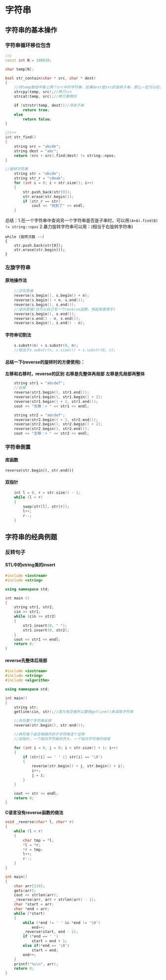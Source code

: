 # 字符串

## 字符串的基本操作

### 字符串循环移位包含

```cpp
//c
const int N = 100010;

char temp[N];

bool str_contain(char * src, char * dest)
{
	//将temp数组中接上两个src中的字符串，如果dest是src的旋转子串，那么一定可以在其中找到
	strcpy(temp, src);//拷贝src
	strcat(temp, src);//拷贝第两份

	if (strstr(temp, dest))//寻找子串
		return true;
	else
		return false;
}

//c++
int str_find()
{
	string src = "abcde";
	string dest = "abc";
	return (src + src).find(dest) != string::npos;
}

//旋转字符串
	string str = "abcde";
	string str_r = "cdeab";
	for (int i = 0; i < str.size(); i++)
	{
		str.push_back(str[0]);
		str.erase(str.begin());
		if (str_r == str)
			cout << "找到了" << endl;
	}
```
总结：1.在一个字符串中查询另一个字符串是否是子串时，可以用`(A+A).find(B) != string::npos`
2.暴力旋转字符串可以用：(相当于右旋转字符串)
```
while (旋转次数 --)
{
	str.push.back(str[0]);
	str.erase(str.begin());
}
```

### 左旋字符串

#### 原地操作法
```cpp
    //正向思维
    reverse(s.begin(), s,begin() + n);
    reverse(s.begin() + n, s.end());
    reverse(s.begin(), s.end());
    //逆向思维(也可以自己写一个reverse函数，用起来更顺手)
    reverse(s.begin(), s.end());
    reverse(s.end() - n, s.end());
    reverse(s.begin(), s.end() - n);

```
#### 字符串切割法
```cpp
	s.substr(n) + s.substr(0, n);
	//相当于s.substr(n, s.size()) + s.substr(0, n);
```
#### 总结一下(reverse的旋转时的方便使用)：
**左移和右移时，reverse的区别**
		**右移是先整体再局部**
		**左移是先局部再整体**

```cpp
	string str1 = "abcdef";
	//右移
	reverse(str1.begin(), str1.end());
	reverse(str1.begin(), str1.begin() + 2);
	reverse(str1.begin() + 2, str1.end());
	cout << "右移：> " << str1 << endl;

	string str2 = "abcdef";
	reverse(str2.begin() + 2, str2.end());
	reverse(str2.begin(), str2.begin() + 2);
	reverse(str2.begin(), str2.end());
	cout << "左移：> " << str2 << endl;
```
### 字符串倒置
#### 库函数
`reverse(str.begin(), str.end())`
#### 双指针
```cpp
	int l = 0, r = str.size() - 1;
	while (l < r)
	{
		swap(str[l], str[r]);
		l++;
		r--;
	}
```

## 字符串的经典例题

### 反转句子

#### STL中的string类的insert
```cpp
#include <iostream>
#include <string>

using namespace std;

int main ()
{
	string str1, str2;
	cin >> str1;
	while (cin >> str2)
	{
		str1.insert(0, " ");
		str1.insert(0, str2);
	}
	cout << str1 << endl;
	return 0;
}
```

#### reverse先整体后局部
```cpp
#include <iostream>
#include <string>
#include <algorithm>

using namespace std;

int main()
{
	string str;
	getline(cin, str);//因为有空格所以要用getline()来读取字符串

	//先将整个字符串反转
	reverse(str.begin(), str.end());

	//再将每个由空格隔开的子字符串逐个反转
	//双指针，一个指向字符串的开头，一个指向字符串的结尾

	for (int i = 0, j = 0; i < str.size() + 1; i++)
	{
		if (str[i] == ' ' || str[i] == '\0')
		{
			reverse(str.begin() + j, str.begin() + i);
			i++;
			j = i;
		}
	}

	cout << str << endl;
	return 0;
}
```
**C语言没有reverse函数的做法**

```c
void _reverse(char* l, char* r)
{
	while (l < r)
	{
		char tmp = *l;
		*l = *r;
		*r = tmp;
		l++;
		r--;
	}
}

int main()
{
	char arr[110];
	gets(arr);
	cout << strlen(arr);
	_reverse(arr, arr + strlen(arr) - 1);
	char *start = arr;
	char *end = arr;
	while (*start)
	{
		while (*end != ' ' && *end != '\0')
			end++;
		_reverse(start, end - 1);
		if (*end == ' ')
			start = end + 1;
		else if(*end == '\0')
			start = end;
		end++;
	}
	printf("%s\n", arr);
	return 0;
}
```